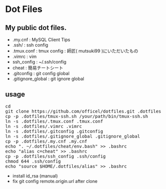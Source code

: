 Dot Files
========

My public dot files.
--------------------

* .my.cnf : MySQL Client Tips
* .ssh/ : ssh config
* .tmux.conf : tmux config : 師匠( mutsuki99 )にいただいたもの
* .vimrc : vim
* ssh_config : ~/.ssh/config
* cheat : 簡易チートシート
* .gitconfig : git config global
* .gitignore_global : git ignore global

usage
-----
<pre>
cd
git clone https://github.com/officel/dotfiles.git .dotfiles
cp -p .dotfiles/tmux-ssh.sh /your/path/bin/tmux-ssh.sh
ln -s .dotfiles/.tmux.conf .tmux.conf
ln -s .dotfiles/.vimrc .vimrc
ln -s .dotfiles/.gitconfig .gitconfig
ln -s .dotfiles/.gitignore_global .gitignore_global
cp -p .dotfiles/.my.cnf .my.cnf
echo ". ~/.dotfiles/cheat/env.bash" >> .bashrc
echo "alias c=cheat" >> .bashrc
cp -p .dotfiles/ssh_config .ssh/config
chmod 644 .ssh/config
echo "source $HOME/.dotfiles/alias" >> .bashrc
</pre>

* install id_rsa (manual)
* fix git config remote.origin.url after clone

